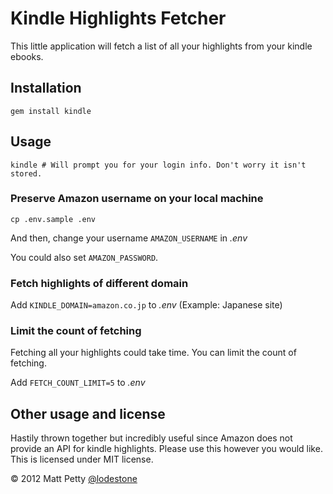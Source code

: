 # Kindle Highlights Fetcher

This little application will fetch a list of all your highlights from your kindle ebooks.

## Installation

    gem install kindle

## Usage

    kindle # Will prompt you for your login info. Don't worry it isn't stored.

### Preserve Amazon username on your local machine

    cp .env.sample .env

And then, change your username `AMAZON_USERNAME` in _.env_

You could also set `AMAZON_PASSWORD`.

### Fetch highlights of different domain

Add `KINDLE_DOMAIN=amazon.co.jp` to _.env_ (Example: Japanese site)

### Limit the count of fetching

Fetching all your highlights could take time. You can limit the count of fetching.

Add `FETCH_COUNT_LIMIT=5` to _.env_

## Other usage and license

Hastily thrown together but incredibly useful since Amazon does not provide an API for kindle highlights. Please use this however you would like. This is licensed under MIT license.


© 2012 Matt Petty
[@lodestone](http://about.me/lodestone)
